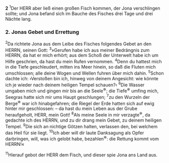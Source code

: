 __2__
<sup>1</sup>Der HERR aber ließ einen großen Fisch kommen, der Jona verschlingen sollte; und Jona befand sich im Bauche des Fisches drei Tage und drei Nächte lang.

### 2. Jonas Gebet und Errettung

<sup>2</sup>Da richtete Jona aus dem Leibe des Fisches folgendes Gebet an den HERRN, seinen Gott:
<sup>3</sup>»Gerufen habe ich aus meiner Bedrängnis zum HERRN, da hat er mich erhört; aus dem Schoß der Unterwelt habe ich um Hilfe geschrien, da hast du mein Rufen vernommen.
<sup>4</sup>Denn du hattest mich in die Tiefe geschleudert, mitten ins Meer hinein, so daß die Fluten mich umschlossen; alle deine Wogen und Wellen fuhren über mich dahin.
<sup>5</sup>Schon dachte ich: ›Verstoßen bin ich, hinweg von deinem Angesicht: wie könnte ich je wieder nach deinem heiligen Tempel schauen?‹
<sup>6</sup>Die Wasser umgaben mich und gingen mir bis an die Seele<sup title="oder: ans Leben">&#x2732;</sup>; die Tiefe<sup title="oder: Flut">&#x2732;</sup> umfing mich, Seegras hatte sich mir ums Haupt geschlungen;
<sup>7</sup>zu den Wurzeln der Berge<sup title="= den tiefsten Gründen der Erde">&#x2732;</sup> war ich hinabgefahren; die Riegel der Erde hatten sich auf ewig hinter mir geschlossen: – da hast du mein Leben aus der Grube heraufgeholt, HERR, mein Gott!
<sup>8</sup>Als meine Seele in mir verzagte<sup title="oder: mein Leben in mir zu Ende ging">&#x2732;</sup>, da gedachte ich des HERRN, und zu dir drang mein Gebet, zu deinem heiligen Tempel.
<sup>9</sup>Die sich an nichtige Götzen halten, verlassen den, bei welchem das Heil für sie liegt.
<sup>10</sup>Ich aber will dir laute Danksagung als Opfer darbringen, will, was ich gelobt habe, bezahlen<sup title="= erfüllen">&#x2732;</sup>: die Rettung kommt vom HERRN!«

<sup>11</sup>Hierauf gebot der HERR dem Fisch, und dieser spie Jona ans Land aus.
